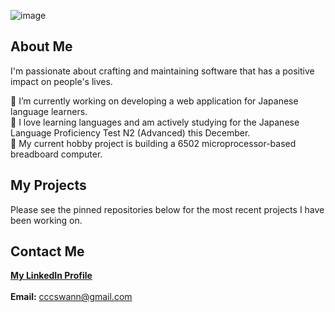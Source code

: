 ![image](https://user-images.githubusercontent.com/17733481/114067822-18751a80-9852-11eb-951d-63312a97ee40.png)

## About Me

I'm passionate about crafting and maintaining software that has a positive impact on people's lives.


🔭  I’m currently working on developing a web application for Japanese language learners. \
🗻  I love learning languages and am actively studying for the Japanese Language Proficiency Test N2 (Advanced) this December. \
🌱  My current hobby project is building a 6502 microprocessor-based breadboard computer.

## My Projects

Please see the pinned repositories below for the most recent projects I have been working on.

## Contact Me

[<strong>My LinkedIn Profile</strong>](https://www.linkedin.com/in/ciaraswann) <br><br>
<strong>Email:</strong> cccswann@gmail.com
<!--
**cccswann/cccswann** is a ✨ _special_ ✨ repository because its `README.md` (this file) appears on your GitHub profile.

Here are some ideas to get you started:

- 🔭 I’m currently working on ...
- 🌱 I’m currently learning ...
- 👯 I’m looking to collaborate on ...
- 🤔 I’m looking for help with ...
- 💬 Ask me about ...
- 📫 How to reach me: ...
- 😄 Pronouns: ...
- ⚡ Fun fact: ...
-->
